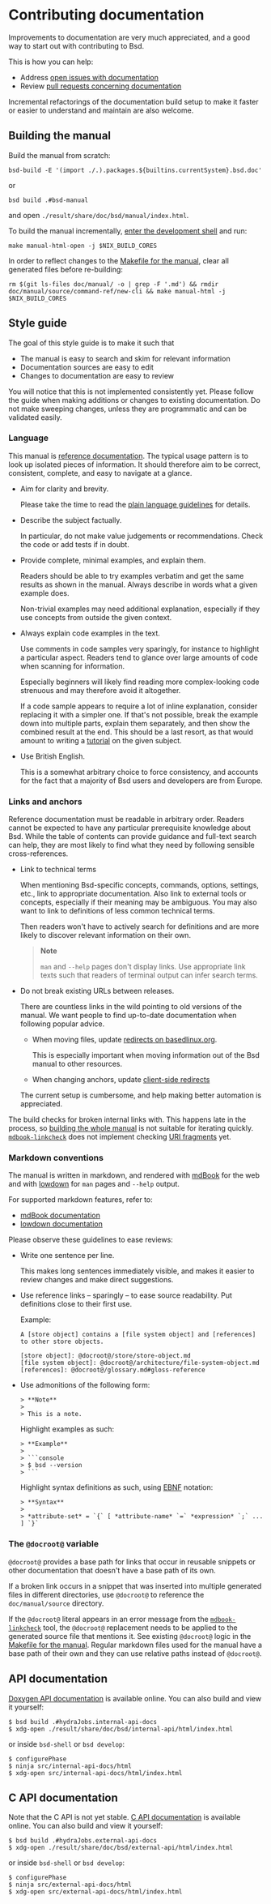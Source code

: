 # Contributing documentation

Improvements to documentation are very much appreciated, and a good way to start out with contributing to Bsd.

This is how you can help:
- Address [open issues with documentation](https://github.com/BasedLinux/bsd/issues?q=is%3Aissue+is%3Aopen+label%3Adocumentation)
- Review [pull requests concerning documentation](https://github.com/BasedLinux/bsd/pulls?q=is%3Apr+is%3Aopen+label%3Adocumentation)

Incremental refactorings of the documentation build setup to make it faster or easier to understand and maintain are also welcome.

## Building the manual

Build the manual from scratch:

```console
bsd-build -E '(import ./.).packages.${builtins.currentSystem}.bsd.doc'
```

or

```console
bsd build .#bsd-manual
```

and open `./result/share/doc/bsd/manual/index.html`.


To build the manual incrementally, [enter the development shell](./building.md) and run:

```console
make manual-html-open -j $NIX_BUILD_CORES
```

In order to reflect changes to the [Makefile for the manual], clear all generated files before re-building:

[Makefile for the manual]: https://github.com/BasedLinux/bsd/blob/master/doc/manual/local.mk

```console
rm $(git ls-files doc/manual/ -o | grep -F '.md') && rmdir doc/manual/source/command-ref/new-cli && make manual-html -j $NIX_BUILD_CORES
```

## Style guide

The goal of this style guide is to make it such that
- The manual is easy to search and skim for relevant information
- Documentation sources are easy to edit
- Changes to documentation are easy to review

You will notice that this is not implemented consistently yet.
Please follow the guide when making additions or changes to existing documentation.
Do not make sweeping changes, unless they are programmatic and can be validated easily.

### Language

This manual is [reference documentation](https://diataxis.fr/reference/).
The typical usage pattern is to look up isolated pieces of information.
It should therefore aim to be correct, consistent, complete, and easy to navigate at a glance.

- Aim for clarity and brevity.

  Please take the time to read the [plain language guidelines](https://www.plainlanguage.gov/guidelines/) for details.

- Describe the subject factually.

  In particular, do not make value judgements or recommendations.
  Check the code or add tests if in doubt.

- Provide complete, minimal examples, and explain them.

  Readers should be able to try examples verbatim and get the same results as shown in the manual.
  Always describe in words what a given example does.

  Non-trivial examples may need additional explanation, especially if they use concepts from outside the given context.

- Always explain code examples in the text.

  Use comments in code samples very sparingly, for instance to highlight a particular aspect.
  Readers tend to glance over large amounts of code when scanning for information.

  Especially beginners will likely find reading more complex-looking code strenuous and may therefore avoid it altogether.

  If a code sample appears to require a lot of inline explanation, consider replacing it with a simpler one.
  If that's not possible, break the example down into multiple parts, explain them separately, and then show the combined result at the end.
  This should be a last resort, as that would amount to writing a [tutorial](https://diataxis.fr/tutorials/) on the given subject.

- Use British English.

  This is a somewhat arbitrary choice to force consistency, and accounts for the fact that a majority of Bsd users and developers are from Europe.

### Links and anchors

Reference documentation must be readable in arbitrary order.
Readers cannot be expected to have any particular prerequisite knowledge about Bsd.
While the table of contents can provide guidance and full-text search can help, they are most likely to find what they need by following sensible cross-references.

- Link to technical terms

  When mentioning Bsd-specific concepts, commands, options, settings, etc., link to appropriate documentation.
  Also link to external tools or concepts, especially if their meaning may be ambiguous.
  You may also want to link to definitions of less common technical terms.

  Then readers won't have to actively search for definitions and are more likely to discover relevant information on their own.

  > **Note**
  >
  > `man` and `--help` pages don't display links.
  > Use appropriate link texts such that readers of terminal output can infer search terms.

- Do not break existing URLs between releases.

  There are countless links in the wild pointing to old versions of the manual.
  We want people to find up-to-date documentation when following popular advice.

  - When moving files, update [redirects on basedlinux.org](https://github.com/BasedLinux/bsdos-homepage/blob/master/netlify.toml).

    This is especially important when moving information out of the Bsd manual to other resources.

  - When changing anchors, update [client-side redirects](https://github.com/BasedLinux/bsd/blob/master/doc/manual/redirects.js)

  The current setup is cumbersome, and help making better automation is appreciated.

The build checks for broken internal links with.
This happens late in the process, so [building the whole manual](#building-the-manual) is not suitable for iterating quickly.
[`mdbook-linkcheck`] does not implement checking [URI fragments] yet.

[`mdbook-linkcheck`]: https://github.com/Michael-F-Bryan/mdbook-linkcheck
[URI fragments]: https://en.wikipedia.org/wiki/URI_fragment

### Markdown conventions

The manual is written in markdown, and rendered with [mdBook](https://github.com/rust-lang/mdBook) for the web and with [lowdown](https://github.com/kristapsdz/lowdown) for `man` pages and `--help` output.

For supported markdown features, refer to:
- [mdBook documentation](https://rust-lang.github.io/mdBook/format/markdown.html)
- [lowdown documentation](https://kristaps.bsd.lv/lowdown/)

Please observe these guidelines to ease reviews:

- Write one sentence per line.

  This makes long sentences immediately visible, and makes it easier to review changes and make direct suggestions.

- Use reference links – sparingly – to ease source readability.
  Put definitions close to their first use.

  Example:

  ```
  A [store object] contains a [file system object] and [references] to other store objects.

  [store object]: @docroot@/store/store-object.md
  [file system object]: @docroot@/architecture/file-system-object.md
  [references]: @docroot@/glossary.md#gloss-reference
  ```

- Use admonitions of the following form:

  ```
  > **Note**
  >
  > This is a note.
  ```

  Highlight examples as such:

  ````
  > **Example**
  >
  > ```console
  > $ bsd --version
  > ```
  ````

  Highlight syntax definitions as such, using [EBNF](https://en.wikipedia.org/wiki/Extended_Backus%E2%80%93Naur_form) notation:

  ````
  > **Syntax**
  >
  > *attribute-set* = `{` [ *attribute-name* `=` *expression* `;` ... ] `}`
  ````

### The `@docroot@` variable

`@docroot@` provides a base path for links that occur in reusable snippets or other documentation that doesn't have a base path of its own.

If a broken link occurs in a snippet that was inserted into multiple generated files in different directories, use `@docroot@` to reference the `doc/manual/source` directory.

If the `@docroot@` literal appears in an error message from the [`mdbook-linkcheck`] tool, the `@docroot@` replacement needs to be applied to the generated source file that mentions it.
See existing `@docroot@` logic in the [Makefile for the manual].
Regular markdown files used for the manual have a base path of their own and they can use relative paths instead of `@docroot@`.

## API documentation

[Doxygen API documentation] is available online.
You can also build and view it yourself:

[Doxygen API documentation]: https://hydra.basedlinux.org/job/bsd/master/internal-api-docs/latest/download-by-type/doc/internal-api-docs

```console
$ bsd build .#hydraJobs.internal-api-docs
$ xdg-open ./result/share/doc/bsd/internal-api/html/index.html
```

or inside `bsd-shell` or `bsd develop`:

```console
$ configurePhase
$ ninja src/internal-api-docs/html
$ xdg-open src/internal-api-docs/html/index.html
```

## C API documentation

Note that the C API is not yet stable.
[C API documentation] is available online.
You can also build and view it yourself:

[C API documentation]: https://hydra.basedlinux.org/job/bsd/master/external-api-docs/latest/download-by-type/doc/external-api-docs

```console
$ bsd build .#hydraJobs.external-api-docs
$ xdg-open ./result/share/doc/bsd/external-api/html/index.html
```

or inside `bsd-shell` or `bsd develop`:

```
$ configurePhase
$ ninja src/external-api-docs/html
$ xdg-open src/external-api-docs/html/index.html
```
